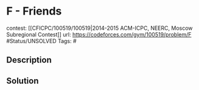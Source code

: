 # F - Friends

contest: [[CFICPC/100519/100519|2014-2015 ACM-ICPC, NEERC, Moscow Subregional Contest]]
url: https://codeforces.com/gym/100519/problem/F
#Status/UNSOLVED
Tags: #

## Description

## Solution

